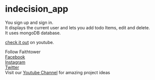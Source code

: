 # indecision_app
You sign up and sign in.  
It displays the current user and lets you add todo Items, edit and delete.  
It uses mongoDB database.

[check it out](https://youtu.be/KSpBd2N2uuE) on youtube.  

Follow Faithtower  
[Facebook](https://www.facebook.com/faithtowermediawd/)  
[Instagram](https://www.instagram.com/faithtower_media/)  
[Twitter](https://twitter.com/FaithTower_MT)  
Visit our [Youtube Channel](https://youtu.be/7tCxCaR3rjs) for amazing project ideas

